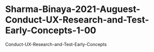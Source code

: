 # Sharma-Binaya-2021-Auguest-Conduct-UX-Research-and-Test-Early-Concepts-1-00
Conduct-UX-Research-and-Test-Early-Concepts
